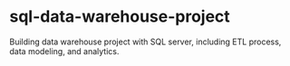 # sql-data-warehouse-project
Building data warehouse project with SQL server, including ETL process, data modeling, and analytics.

